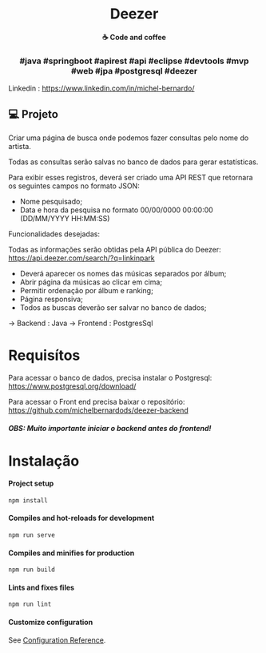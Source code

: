 
<h1 align="center">
   Deezer
</h1>


<h4 align="center">
  ☕ Code and coffee
</h4>

<h3 align="center">
  #java #springboot #apirest #api #eclipse #devtools #mvp #web #jpa #postgresql #deezer
</h3>

Linkedin : https://www.linkedin.com/in/michel-bernardo/

## 💻 Projeto

Criar uma página de busca onde podemos fazer consultas pelo nome do artista. 

Todas as consultas serão salvas no banco de dados para gerar estatísticas.

Para exibir esses registros, deverá ser criado uma API REST que retornara os seguintes campos no formato JSON:
  - Nome pesquisado;
  - Data e hora da pesquisa no formato 00/00/0000 00:00:00 (DD/MM/YYYY HH:MM:SS)

Funcionalidades desejadas:

Todas as informações serão obtidas pela API pública do Deezer: https://api.deezer.com/search/?q=linkinpark
- Deverá aparecer os nomes das músicas separados por álbum;
- Abrir página da músicas ao clicar em cima;
- Permitir ordenação por álbum e ranking;
- Página responsiva;
- Todos as buscas deverão ser salvar no banco de dados;

-> Backend : Java 
-> Frontend : PostgresSql

# Requisítos 

Para acessar o banco de dados, precisa instalar o Postgresql:
https://www.postgresql.org/download/

Para acessar o Front end precisa baixar o repositório: 
https://github.com/michelbernardods/deezer-backend

##### OBS: Muito importante iniciar o backend antes do frontend!


# Instalação

#### Project setup
```
npm install
```

#### Compiles and hot-reloads for development
```
npm run serve
```

#### Compiles and minifies for production
```
npm run build
```

#### Lints and fixes files
```
npm run lint
```

#### Customize configuration
See [Configuration Reference](https://cli.vuejs.org/config/).
